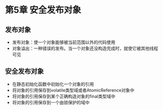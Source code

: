 # 第5章 安全发布对象

## 发布对象

* 发布对象：使一个对象能够被当前范围以外的代码使用
* 对象溢出：一种错误的发布。当一个对象还没构造完成时，就使它被其他线程可见

## 安全发布对象

* 在静态初始化函数中初始化一个对象的引用
* 将对象的引用保存到volatile类型域或者AtomicReference对象中
* 将对象的引用保存到某个正确构造对象的final类型域中
* 将对象的引用保存到一个由锁保护的域中

